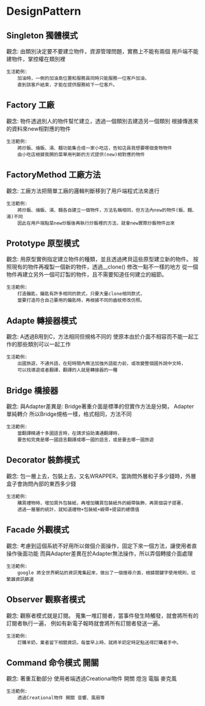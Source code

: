 # DesignPattern
<h2>Singleton 獨體模式</h2>
    觀念:
        由類別決定要不要建立物件，資源管理問題，實務上不能有兩個
        用戶端不能建物件，掌控權在類別裡
    
    生活範例:
        加油時，一側的加油島位置和服務員同時只能服務一位客戶加油，
        直到該客戶結束，才能在提供服務給下一位客戶。
        
<h2>Factory 工廠</h2>
    觀念:
        物件透過別人的物件幫忙建立，透過一個類別去建造另一個類別
	    根據傳進來的資料來new相對應的物件
    
    生活範例:
        將炒飯、燴飯、湯、麵功能集合成一家小吃店，告知店員我想要哪個食物物件
        由小吃店根據我開的菜單用判斷的方式提供(new)相對應的物件
        
<h2>FactoryMethod 工廠方法</h2>
    觀念:
        工廠方法把簡單工廠的邏輯判斷移到了用戶端程式法來進行
        
    生活範例:
        將炒飯、燴飯、湯、麵各自建立一個物件，方法名稱相同，但方法內new的物件(飯、麵、湯)不同
        因此在用戶端點菜new炒飯後再執行炒飯裡的方法，就會new實際炒飯物件出來
        
<h2>Prototype 原型模式</h2>
    觀念:
        用原型實例指定建立物件的種類，並且透過拷貝這些原型建立新的物件。
        按照現有的物件再複製一個新的物件，透過__clone() 修改一點不一樣的地方
        從一個物件再建立另外一個可訂製的物件，且不需要知道任何建立的細節。
        
    生活範例:
        打造鑰匙，鑰匙有許多相同的款式，只要大量clone相同款式，
        當要打造符合自己要用的鑰匙時，再根據不同的齒紋修改仿照。
        
<h2>Adapte 轉接器模式</h2>
    觀念:
        A透過B用到C，方法相同但規格不同的
        使原本由於介面不相容而不能一起工作的那些類別可以一起工作
        
    生活範例:
        出國旅遊，不通外語，在短時間內無法加強外語能力前，或改變整個國外說中文時，
        可以找導遊或者翻譯，翻譯的人就是轉接器的一種
        
<h2>Bridge 橋接器</h2>
    觀念:
        與Adapter差異是: Bridge著重介面是標準的但實作方法是分開， Adapter單純轉介
        所以Bridge規格一樣，格式相同，方法不同
        
    生活範例:
        當翻譯精通十多國語言時，在請求協助溝通翻譯時，
        要告知究竟是哪一國語言翻譯成哪一國的語言，或是要去哪一國旅遊
        
<h2>Decorator 裝飾模式</h2>
    觀念:
        包一層上去，包裝上去，又名WRAPPER，當詢問外層和子多少錢時，外層盒子會詢問內部的東西多少錢
    
    生活範例:    
        購買禮物時，增加買外包裝紙，再增加購買包裝紙外的緞帶裝飾，再買個袋子提著，
        透過一層層的統計，就知道禮物+包裝紙+緞帶+提袋的總價值
<h2>Facade 外觀模式</h2>
    觀念:
    	考慮到這個系統不好用所以做個介面操作，固定下來一個方法，讓使用者直操作後面功能
    	而與Adapter差異在於Adapter無法操作，所以弄個轉接介面處理
    	
	生活範例:
	    google 將全世界網站的資訊蒐集起來，做出了一個搜尋介面，根據關鍵字使用規則，從繁雜資訊篩選
	    
<h2>Observer 觀察者模式</h2>
    觀念:
        觀察者模式就是訂閱。
        蒐集一堆訂閱者，當事件發生時觸發，就會將所有的訂閱者執行一遍，
        例如有新電子報時就會將所有訂閱者發送一遍。
        
    生活範例:
        訂購羊奶，業者留下相關資訊，每當早上時，就將羊奶定時定點送得訂購者手中。
        
<h2>Command  命令模式 開關</h2>
    觀念:
    	著重互動部分
    	使用者端透過Creational物件 開關  燈泡 電腦 麥克風
    	
    生活範例:	
        透過Creational物件 開關 音響、風扇等
